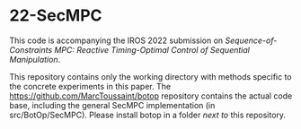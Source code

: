 # 22-SecMPC

This code is accompanying the IROS 2022 submission on
*Sequence-of-Constraints MPC: Reactive Timing-Optimal Control of
Sequential Manipulation*.

This repository contains only the working directory with methods
specific to the concrete experiments in this paper. The
https://github.com/MarcToussaint/botop repository contains the actual
code base, including the general SecMPC implementation (in
src/BotOp/SecMPC). Please install botop in a folder *next to* this
repository.




